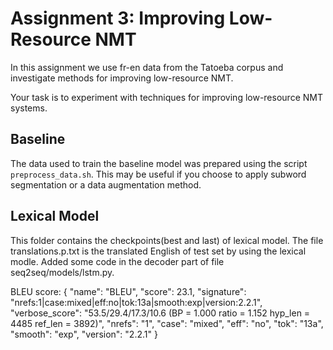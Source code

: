 # Assignment 3: Improving Low-Resource NMT

In this assignment we use fr-en data from the Tatoeba
corpus and investigate methods for improving low-resource NMT.

Your task is to experiment with techniques for improving
low-resource NMT systems.

## Baseline

The data used to train the baseline model was prepared using
the script `preprocess_data.sh`.
This may be useful if you choose to apply subword
segmentation or a data augmentation method.


## Lexical Model
This folder contains the checkpoints(best and last) of lexical model. The file translations.p.txt is the translated English of test set by using the lexical modle. Added some code in the decoder part of file seq2seq/models/lstm.py.

BLEU score: 
{ 
 "name": "BLEU",
 "score": 23.1,
 "signature": "nrefs:1|case:mixed|eff:no|tok:13a|smooth:exp|version:2.2.1",
 "verbose_score": "53.5/29.4/17.3/10.6 (BP = 1.000 ratio = 1.152 hyp_len = 4485 ref_len = 3892)",
 "nrefs": "1",
 "case": "mixed",
 "eff": "no",
 "tok": "13a",
 "smooth": "exp",
 "version": "2.2.1"
}
